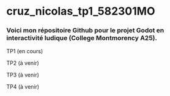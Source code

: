 # cruz_nicolas_tp1_582301MO

### Voici mon répositoire Github pour le projet Godot en interactivité ludique (College Montmorency A25). 

TP1 (en cours)

TP2 (à venir)

TP3 (à venir)

TP4 (à venir)


